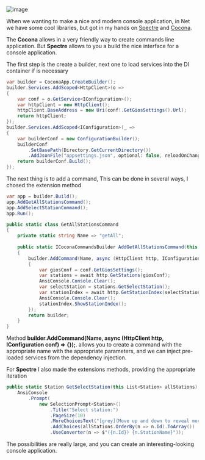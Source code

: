 ![image](Imgs/gios_cl.gif)

When we wanting to make a nice and modern console application, in Net
we have some cool libraries, but got in my hands on 
[Spectre](https://github.com/spectreconsole/spectre.console) and [Cocona](https://github.com/mayuki/Cocona).

The **Cocona** allows in a very friendly way to
create commands line application.
But **Spectre** allows to you a build the nice interface for a console application.

The first step is the create a builder, next one to load services
into the DI container if is necessary

```c#
var builder = CoconaApp.CreateBuilder();
builder.Services.AddScoped<HttpClient>(o =>
{
    var conf = o.GetService<IConfiguration>();
    var httpClient = new HttpClient();
    httpClient.BaseAddress = new Uri(conf!.GetGiosSettings().Url);
    return httpClient;
});
builder.Services.AddScoped<IConfiguration>(_ =>
{
    var builderConf = new ConfigurationBuilder();
    builderConf
        .SetBasePath(Directory.GetCurrentDirectory())
        .AddJsonFile("appsettings.json", optional: false, reloadOnChange: true);
    return builderConf.Build();
});
```

The next thing is to add a command,
This can be done in several ways, I chosed the
extension method

```c#
var app = builder.Build();
app.AddGetAllStationsCommand();
app.AddSelectStationCommand();
app.Run();
```

```c#
public static class GetAllStationsCommand
{
    private static string Name => "getAll";
    
    public static ICoconaCommandsBuilder AddGetAllStationsCommand(this ICoconaCommandsBuilder builder)
    {
        builder.AddCommand(Name, async (HttpClient http, IConfiguration conf) =>
        {
            var giosConf = conf.GetGiosSettings();
            var stations = await http.GetStations(giosConf);
            AnsiConsole.Console.Clear();
            var selectStation = stations.GetSelectStation();
            var stationIndex = await http.GetStationIndex(selectStation, giosConf);
            AnsiConsole.Console.Clear();
            stationIndex.ShowStationIndex();
        });
        return builder;
    }
}
```

Method **builder.AddCommand(Name, async (HttpClient http, IConfiguration conf) => {});**.
allows you to create a command with the appropriate name with the appropriate parameters, and
we can inject pre-loaded services from the dependency injection.

For **Spectre** I also made the extensions methods, providing the appropriate iteration

```c#
public static Station GetSelectStation(this List<Station> allStations) =>
    AnsiConsole
        .Prompt(
            new SelectionPrompt<Station>()
                .Title("Select station:")
                .PageSize(10)
                .MoreChoicesText("[grey](Move up and down to reveal more station)[/]")
                .AddChoices(allStations.OrderBy(n => n.Id).ToArray())
                .UseConverter(n => $"({n.Id}) {n.StationName}"));
```

The possibilities are really large, and you can create an
interesting-looking console application.